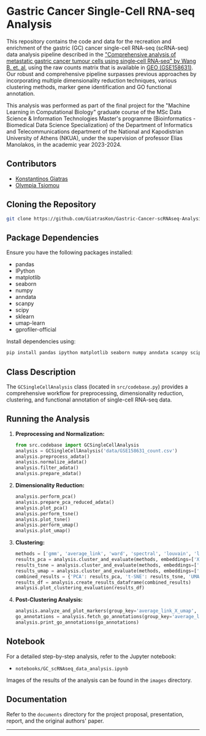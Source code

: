 
# Gastric Cancer Single-Cell RNA-seq Analysis

This repository contains the code and data for the recreation and enrichment of the gastric (GC) cancer single-cell RNA-seq (scRNA-seq) data analysis pipeline described in the ["Comprehensive analysis of metastatic gastric cancer tumour cells using single‑cell RNA‑seq" by Wang B. et. al](https://www.nature.com/articles/s41598-020-80881-2), using the raw counts matrix that is available in [GEO (GSE158631)](https://www.ncbi.nlm.nih.gov/geo/query/acc.cgi?acc=GSE158631). Our robust and comprehensive pipeline surpasses previous approaches by incorporating multiple dimensionality reduction techniques, various clustering methods, marker gene identification and GO functional annotation.

This analysis was performed as part of the final project for the "Machine Learning in Computational Biology" graduate course of the MSc Data Science & Information Technologies Master's programme (Bioinformatics - Biomedical Data Science Specialization) of the Department of Informatics and Telecommunications department of the National and Kapodistrian University of Athens (NKUA), under the supervision of professor Elias Manolakos, in the academic year 2023-2024.

## Contributors
- [Konstantinos Giatras](https://github.com/GiatrasKon)
- [Olympia Tsiomou](https://github.com/otsiomou)

## Cloning the Repository

```sh
git clone https://github.com/GiatrasKon/Gastric-Cancer-scRNAseq-Analysis.git
```

## Package Dependencies

Ensure you have the following packages installed:

- pandas
- IPython
- matplotlib
- seaborn
- numpy
- anndata
- scanpy
- scipy
- sklearn
- umap-learn
- gprofiler-official

Install dependencies using:

```sh
pip install pandas ipython matplotlib seaborn numpy anndata scanpy scipy scikit-learn umap-learn gprofiler-official
```

## Class Description

The `GCSingleCellAnalysis` class (located in `src/codebase.py`) provides a comprehensive workflow for preprocessing, dimensionality reduction, clustering, and functional annotation of single-cell RNA-seq data.

## Running the Analysis

1. **Preprocessing and Normalization:**
    ```python
    from src.codebase import GCSingleCellAnalysis
    analysis = GCSingleCellAnalysis('data/GSE158631_count.csv')
    analysis.preprocess_adata()
    analysis.normalize_adata()
    analysis.filter_adata()
    analysis.prepare_adata()
    ```

2. **Dimensionality Reduction:**
    ```python
    analysis.perform_pca()
    analysis.prepare_pca_reduced_adata()
    analysis.plot_pca()
    analysis.perform_tsne()
    analysis.plot_tsne()
    analysis.perform_umap()
    analysis.plot_umap()
    ```

3. **Clustering:**
    ```python
    methods = ['gmm', 'average_link', 'ward', 'spectral', 'louvain', 'leiden']
    results_pca = analysis.cluster_and_evaluate(methods, embeddings=['X_pca'])
    results_tsne = analysis.cluster_and_evaluate(methods, embeddings=['X_tsne'])
    results_umap = analysis.cluster_and_evaluate(methods, embeddings=['X_umap'])
    combined_results = {'PCA': results_pca, 't-SNE': results_tsne, 'UMAP': results_umap}
    results_df = analysis.create_results_dataframe(combined_results)
    analysis.plot_clustering_evaluation(results_df)
    ```

4. **Post-Clustering Analysis:**
    ```python
    analysis.analyze_and_plot_markers(group_key='average_link_X_umap', n_genes=10)
    go_annotations = analysis.fetch_go_annotations(group_key='average_link_X_umap', n_genes=10)
    analysis.print_go_annotations(go_annotations)
    ```

## Notebook

For a detailed step-by-step analysis, refer to the Jupyter notebook:
- `notebooks/GC_scRNAseq_data_analysis.ipynb`

Images of the results of the analysis can be found in the `images` directory.

## Documentation

Refer to the `documents` directory for the project proposal, presentation, report, and the original authors' paper.

---
